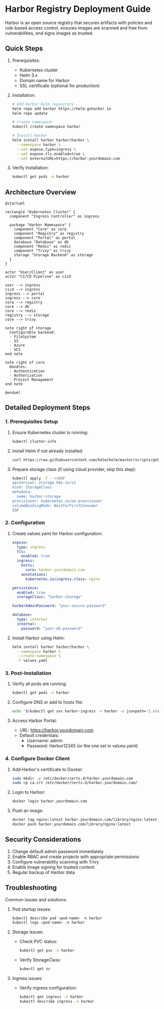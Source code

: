 # Harbor Registry Deployment Guide

Harbor is an open source registry that secures artifacts with policies and role-based access control, ensures images are scanned and free from vulnerabilities, and signs images as trusted.

## Quick Steps

1. Prerequisites:
   - Kubernetes cluster
   - Helm 3.x
   - Domain name for Harbor
   - SSL certificate (optional for production)

2. Installation:
   ```bash
   # Add Harbor Helm repository
   helm repo add harbor https://helm.goharbor.io
   helm repo update

   # Create namespace
   kubectl create namespace harbor

   # Install Harbor
   helm install harbor harbor/harbor \
     --namespace harbor \
     --set expose.type=ingress \
     --set expose.tls.enabled=true \
     --set externalURL=https://harbor.yourdomain.com
   ```

3. Verify Installation:
   ```bash
   kubectl get pods -n harbor
   ```

## Architecture Overview

```plantuml
@startuml

rectangle "Kubernetes Cluster" {
  component "Ingress Controller" as ingress
  
  package "Harbor Namespace" {
    component "Core" as core
    component "Registry" as registry
    component "Portal" as portal
    database "Database" as db
    component "Redis" as redis
    component "Trivy" as trivy
    storage "Storage Backend" as storage
  }
}

actor "User/Client" as user
actor "CI/CD Pipeline" as cicd

user --> ingress
cicd --> ingress
ingress --> portal
ingress --> core
core --> registry
core --> db
core --> redis
registry --> storage
core --> trivy

note right of storage
  Configurable backend:
  - FileSystem
  - S3
  - Azure
  - GCS
end note

note right of core
  Handles:
  - Authentication
  - Authorization
  - Project Management
end note

@enduml
```

## Detailed Deployment Steps

### 1. Prerequisites Setup

1. Ensure Kubernetes cluster is running:
   ```bash
   kubectl cluster-info
   ```

2. Install Helm if not already installed:
   ```bash
   curl https://raw.githubusercontent.com/helm/helm/master/scripts/get-helm-3 | bash
   ```

3. Prepare storage class (if using cloud provider, skip this step):
   ```bash
   kubectl apply -f - <<EOF
   apiVersion: storage.k8s.io/v1
   kind: StorageClass
   metadata:
     name: harbor-storage
   provisioner: kubernetes.io/no-provisioner
   volumeBindingMode: WaitForFirstConsumer
   EOF
   ```

### 2. Configuration

1. Create values.yaml for Harbor configuration:
   ```yaml
   expose:
     type: ingress
     tls:
       enabled: true
     ingress:
       hosts:
         core: harbor.yourdomain.com
       annotations:
         kubernetes.io/ingress.class: nginx
   
   persistence:
     enabled: true
     storageClass: "harbor-storage"
   
   harborAdminPassword: "your-secure-password"
   
   database:
     type: internal
     internal:
       password: "your-db-password"
   ```

2. Install Harbor using Helm:
   ```bash
   helm install harbor harbor/harbor \
     --namespace harbor \
     --create-namespace \
     -f values.yaml
   ```

### 3. Post-Installation

1. Verify all pods are running:
   ```bash
   kubectl get pods -n harbor
   ```

2. Configure DNS or add to hosts file:
   ```bash
   echo "$(kubectl get svc harbor-ingress -n harbor -o jsonpath='{.status.loadBalancer.ingress[0].ip}') harbor.yourdomain.com" | sudo tee -a /etc/hosts
   ```

3. Access Harbor Portal:
   - URL: https://harbor.yourdomain.com
   - Default credentials:
     - Username: admin
     - Password: Harbor12345 (or the one set in values.yaml)

### 4. Configure Docker Client

1. Add Harbor's certificate to Docker:
   ```bash
   sudo mkdir -p /etc/docker/certs.d/harbor.yourdomain.com
   sudo cp ca.crt /etc/docker/certs.d/harbor.yourdomain.com/
   ```

2. Login to Harbor:
   ```bash
   docker login harbor.yourdomain.com
   ```

3. Push an image:
   ```bash
   docker tag nginx:latest harbor.yourdomain.com/library/nginx:latest
   docker push harbor.yourdomain.com/library/nginx:latest
   ```

## Security Considerations

1. Change default admin password immediately
2. Enable RBAC and create projects with appropriate permissions
3. Configure vulnerability scanning with Trivy
4. Enable image signing for trusted content
5. Regular backup of Harbor data

## Troubleshooting

Common issues and solutions:

1. Pod startup issues:
   ```bash
   kubectl describe pod <pod-name> -n harbor
   kubectl logs <pod-name> -n harbor
   ```

2. Storage issues:
   - Check PVC status:
     ```bash
     kubectl get pvc -n harbor
     ```
   - Verify StorageClass:
     ```bash
     kubectl get sc
     ```

3. Ingress issues:
   - Verify ingress configuration:
     ```bash
     kubectl get ingress -n harbor
     kubectl describe ingress -n harbor